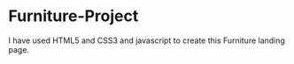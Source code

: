 # Furniture-Project
I have used HTML5 and CSS3 and javascript to create this Furniture landing page.
